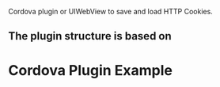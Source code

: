 Cordova plugin or UIWebView to save and load HTTP Cookies.

The plugin structure is based on 
---
# Cordova Plugin Example


